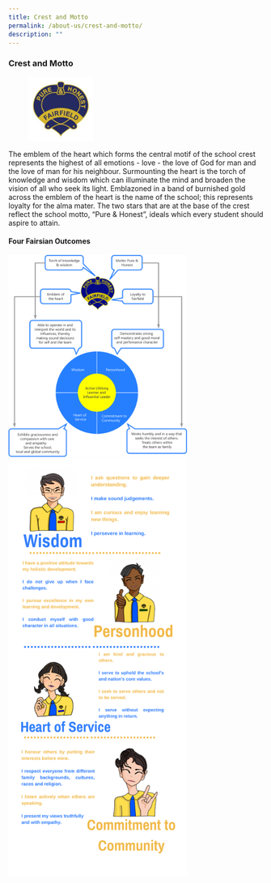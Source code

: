 ```yaml
---
title: Crest and Motto
permalink: /about-us/crest-and-motto/
description: ""
---
```

### Crest and Motto

<figure><img src="/images/crest1.png" style="width:30%"></figure>

The emblem of the heart which forms the central motif of the school crest represents the highest of all emotions - love - the love of God for man and the love of man for his neighbour. Surmounting the heart is the torch of knowledge and wisdom which can illuminate the mind and broaden the vision of all who seek its light. Emblazoned in a band of burnished gold across the emblem of the heart is the name of the school; this represents loyalty for the alma mater. The two stars that are at the base of the crest reflect the school motto, “Pure & Honest”, ideals which every student should aspire to attain.

#### Four Fairsian Outcomes

<img src="/images/crest2.png" style="width:70%">
<img src="/images/crest3.png" style="width:70%">
